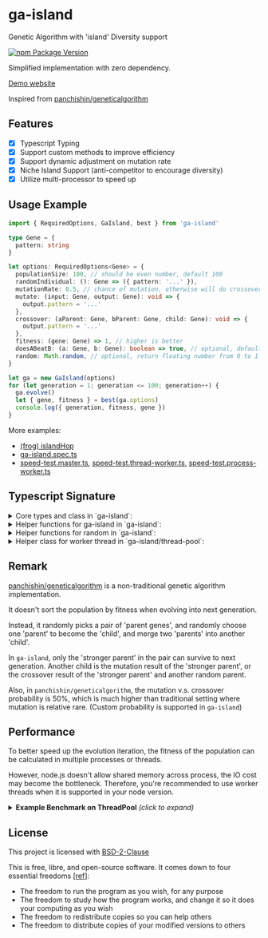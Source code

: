 # ga-island

Genetic Algorithm with 'island' Diversity support

[![npm Package Version](https://img.shields.io/npm/v/ga-island.svg?maxAge=2592000)](https://www.npmjs.com/package/ga-island)

Simplified implementation with zero dependency.

[Demo website](https://ga-island-demo.surge.sh)

Inspired from [panchishin/geneticalgorithm](https://github.com/panchishin/geneticalgorithm)

## Features

- [x] Typescript Typing
- [x] Support custom methods to improve efficiency
- [x] Support dynamic adjustment on mutation rate
- [x] Niche Island Support (anti-competitor to encourage diversity)
- [x] Utilize multi-processor to speed up

## Usage Example

```typescript
import { RequiredOptions, GaIsland, best } from 'ga-island'

type Gene = {
  pattern: string
}

let options: RequiredOptions<Gene> = {
  populationSize: 100, // should be even number, default 100
  randomIndividual: (): Gene => ({ pattern: '...' }),
  mutationRate: 0.5, // chance of mutation, otherwise will do crossover, default 0.5
  mutate: (input: Gene, output: Gene): void => {
    output.pattern = '...'
  },
  crossover: (aParent: Gene, bParent: Gene, child: Gene): void => {
    output.pattern = '...'
  },
  fitness: (gene: Gene) => 1, // higher is better
  doesABeatB: (a: Gene, b: Gene): boolean => true, // optional, default only compare by fitness, custom function can consider both similarity and fitness
  random: Math.random, // optional, return floating number from 0 to 1 inclusively
}

let ga = new GaIsland(options)
for (let generation = 1; generation <= 100; generation++) {
  ga.evolve()
  let { gene, fitness } = best(ga.options)
  console.log({ generation, fitness, gene })
}
```

More examples:

- [(frog) islandHop](./examples)
- [ga-island.spec.ts](./test/ga-island.spec.ts)
- [speed-test.master.ts](./test/speed-test.master.ts), [speed-test.thread-worker.ts](./test/speed-test.thread-worker.ts), [speed-test.process-worker.ts](./test/speed-test.process-worker.ts)

## Typescript Signature

<details>
<summary>
Core types and class in `ga-island`:
</summary>

```typescript
export class GaIsland<G> {
  options: FullOptions<G>
  constructor(options: RequiredOptions<G>)
  evolve(): void
}

export type RequiredOptions<G> = Options<G> &
  (
    | {
        population: G[]
      }
    | {
        randomIndividual: () => G
      }
  )

export type FullOptions<G> = Required<Options<G>>

export type Options<G> = {
  /**
   * The output should be updated in-place.
   * This design can reduce GC pressure with object pooling.
   *  */
  mutate: (input: G, output: G) => void
  /**
   * default 0.5
   * chance of doing mutation, otherwise will do crossover
   * */
  mutationRate?: number
  /**
   * The child should be updated in-place.
   * This design can reduce GC pressure with object pooling.
   *  */
  crossover: (aParent: G, bParent: G, child: G) => void
  /**
   * higher is better
   * */
  fitness: (gene: G) => number
  /**
   * default only compare the fitness
   * custom function should consider both distance and fitness
   * */
  doesABeatB?: (a: G, b: G) => boolean
  population?: G[]
  /**
   * default 100
   * should be even number
   * */
  populationSize?: number
  /**
   * default randomly pick a gene from the population than mutate
   * */
  randomIndividual?: () => G
  /**
   * return floating number from 0 to 1 inclusively
   * default Math.random()
   * */
  random?: () => number
}
```

</details>

<details>
<summary>
Helper functions for ga-island in `ga-island`:
</summary>

```typescript
/**
 * inplace populate the options.population gene pool
 * */
export function populate<G>(options: FullOptions<G>): void

/**
 * Apply default options and populate when needed
 * */
export function populateOptions<G>(_options: RequiredOptions<G>): FullOptions<G>

/**
 * generate a not-bad doesABeatB() function for kick-starter
 * should use custom implement according to the context
 * */
export function genDoesABeatB<G>(options: {
  /**
   * higher is better,
   * zero or negative is failed gene
   * */
  fitness: (gene: G) => number
  distance: (a: G, b: G) => number
  min_distance: number
  /**
   * return float value from 0 to 1 inclusively
   * as chance to change the Math.random() implementation
   * */
  random?: Random
}): (a: G, b: G) => boolean

export function best<G>(options: {
  population: G[]
  fitness: (gene: G) => number
}): {
  gene: G
  fitness: number
}

export function maxIndex(scores: number[]): number
```

</details>

<details>
<summary>
Helper functions for random in `ga-island`:
</summary>

```typescript
/**
 * return float value from 0 to 1 inclusively
 * */
export type Random = () => number

/**
 * @param random  custom implementation of Math.random()
 * @param min     inclusive lower bound
 * @param max     inclusive upper bound
 * @param step    interval between each value
 * */
export function randomNumber(
  random: Random,
  min: number,
  max: number,
  step: number,
): number

export function randomElement<T>(random: Random, xs: T[]): T
/**
 * @param random        custom implementation of Math.random()
 * @param probability   change of getting true
 * */
export function randomBoolean(random: Random, probability?: number): boolean

/**
 * in-place shuffle the order of elements in the array
 * */
export function shuffleArray<T>(random: Random, xs: T[]): void
```

</details>

<details>
<summary>
Helper class for worker thread in `ga-island/thread-pool`:
</summary>

```typescript
import { Worker } from 'worker_threads'

export type WeightedWorker = {
  weight: number
  worker: Worker
}

/**
 * only support request-response batch-by-batch
 * DO NOT support multiple interlaced concurrent batches
 * */
export class ThreadPool {
  totalWeights: number

  workers: WeightedWorker[]

  dispatch<T, R>(inputs: T[]): Promise<R[]>
  dispatch<T, R>(inputs: T[], cb: (err: any, outputs: R[]) => void): void

  constructor(
    options:
      | {
          modulePath: string
          /**
           * workload for each worker, default to 1.0 for all workers
           * */
          weights?: number[]
          /**
           * number of worker = (number of core / weights) * overload
           * default to 1.0
           * */
          overload?: number
        }
      | {
          workers: WeightedWorker[]
        },
  )

  close(): void
}
```

</details>

## Remark

[panchishin/geneticalgorithm](https://github.com/panchishin/geneticalgorithm) is a non-traditional genetic algorithm implementation.

It doesn't sort the population by fitness when evolving into next generation.

Instead, it randomly picks a pair of 'parent genes',
and randomly choose one 'parent' to become the 'child',
and merge two 'parents' into another 'child'.

In `ga-island`, only the 'stronger parent' in the pair can survive to next generation. Another child is the mutation result of the 'stronger parent', or the crossover result of the 'stronger parent' and another random parent.

Also, in `panchishin/geneticalgorithm`, the mutation v.s. crossover probability is 50%,
which is much higher than traditional setting where mutation is relative rare.
(Custom probability is supported in `ga-island`)

## Performance

To better speed up the evolution iteration,
the fitness of the population can be calculated in multiple processes or threads.

However, node.js doesn't allow shared memory across process,
the IO cost may become the bottleneck. Therefore, you're recommended to use worker threads when it is supported in your node version.

<details>
<summary> <b>Example Benchmark on ThreadPool</b> <i>(click to expand)</i>
</summary>

Experiment setup:

```
Fitness function: sha256 hash
Population Size: 20,000
Max Generation: 100 * [num of process/thread]
```

Testing machine:

```
Architecture:                    x86_64
CPU op-mode(s):                  32-bit, 64-bit
CPU(s):                          8
Thread(s) per core:              2
Core(s) per socket:              4
Model name:                      Intel(R) Xeon(R) CPU E3-1230 V2 @ 3.30GHz
CPU MHz:                         1615.729
CPU max MHz:                     3700.0000
CPU min MHz:                     1600.0000

Node Version:                    v14.17.0
```

source code: [speed-test.ts](./test/speed-test.main.ts)

Single-core baseline: 2.378 gen/sec

| Number of Process | Speed\* | Speed Up Rate | Parallelize Rate |
| ----------------- | ------- | ------------- | ---------------- |
| 1                 | 2.880   | -             | -                |
| 2                 | 4.208   | 1.461         | 0.731            |
| 3                 | 5.024   | 1.744         | 0.581            |
| 4                 | 6.055   | 2.102         | 0.526            |
| 5                 | 6.197   | 2.152         | 0.430            |
| 6                 | 6.309   | 2.191         | 0.365            |
| 7                 | 7.443   | 2.584         | 0.369            |
| 8                 | 7.682   | 2.667         | 0.333            |

| Number of Thread | Speed\* | Speed Up Rate | Parallelize Rate |
| ---------------- | ------- | ------------- | ---------------- |
| 1                | 2.884   | -             | -                |
| 2                | 4.749   | 1.647         | 0.823            |
| 3                | 6.323   | 2.192         | 0.731            |
| 4                | 6.057   | 2.100         | 0.525            |
| 5                | 6.384   | 2.214         | 0.443            |
| 6                | 7.284   | 2.526         | 0.421            |
| 7                | 7.169   | 2.486         | 0.355            |
| 8                | 7.512   | 2.605         | 0.326            |

\*: Generation per second, higher better

</details>

## License

This project is licensed with [BSD-2-Clause](./LICENSE)

This is free, libre, and open-source software. It comes down to four essential freedoms [[ref]](https://seirdy.one/2021/01/27/whatsapp-and-the-domestication-of-users.html#fnref:2):

- The freedom to run the program as you wish, for any purpose
- The freedom to study how the program works, and change it so it does your computing as you wish
- The freedom to redistribute copies so you can help others
- The freedom to distribute copies of your modified versions to others
